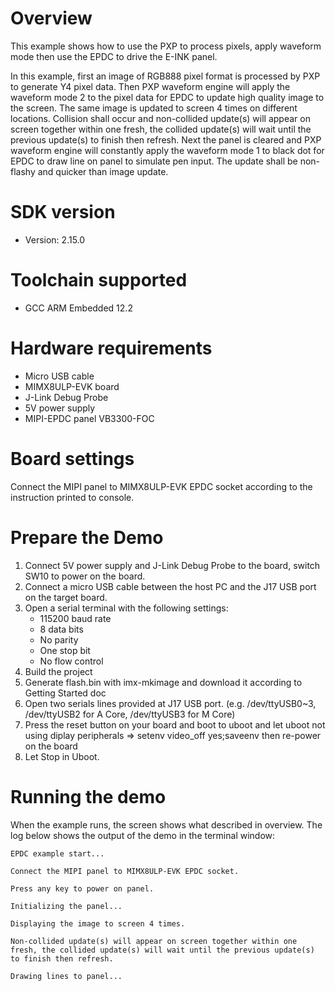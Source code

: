 Overview
========
This example shows how to use the PXP to process pixels, apply waveform mode
then use the EPDC to drive the E-INK panel.

In this example, first an image of RGB888 pixel format is processed by PXP to generate Y4 pixel data.
Then PXP waveform engine will apply the waveform mode 2 to the pixel data for EPDC to update high quality
image to the screen. The same image is updated to screen 4 times on different locations. Collision shall occur
and non-collided update(s) will appear on screen together within one fresh, the collided update(s) will
wait until the previous update(s) to finish then refresh.
Next the panel is cleared and PXP waveform engine will constantly apply the waveform mode 1 to black dot for
EPDC to draw line on panel to simulate pen input. The update shall be non-flashy and quicker than image update.

SDK version
===========
- Version: 2.15.0

Toolchain supported
===================
- GCC ARM Embedded  12.2

Hardware requirements
=====================
- Micro USB cable
- MIMX8ULP-EVK board
- J-Link Debug Probe
- 5V power supply
- MIPI-EPDC panel VB3300-FOC

Board settings
==============
Connect the MIPI panel to MIMX8ULP-EVK EPDC socket according to the instruction printed to console.

Prepare the Demo
================
1.  Connect 5V power supply and J-Link Debug Probe to the board, switch SW10 to power on the board.
2.  Connect a micro USB cable between the host PC and the J17 USB port on the target board.
3.  Open a serial terminal with the following settings:
    - 115200 baud rate
    - 8 data bits
    - No parity
    - One stop bit
    - No flow control
4.  Build the project
5.  Generate flash.bin with imx-mkimage and download it according to Getting Started doc
6.  Open two serials lines provided at J17 USB port.
    (e.g. /dev/ttyUSB0~3, /dev/ttyUSB2 for A Core, /dev/ttyUSB3 for M Core)
7.  Press the reset button on your board and boot to uboot and let uboot not using diplay peripherals
    => setenv video_off yes;saveenv
    then re-power on the board
8.  Let Stop in Uboot.

Running the demo
================
When the example runs, the screen shows what described in overview.
The log below shows the output of the demo in the terminal window:
~~~~~~~~~~~~~~~~~~~~~~~~~~~~~~~~~~~
EPDC example start...

Connect the MIPI panel to MIMX8ULP-EVK EPDC socket.

Press any key to power on panel.

Initializing the panel...

Displaying the image to screen 4 times.

Non-collided update(s) will appear on screen together within one fresh, the collided update(s) will wait until the previous update(s) to finish then refresh.

Drawing lines to panel...
~~~~~~~~~~~~~~~~~~~~~~~~~~~~~~~~~~~
